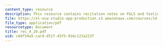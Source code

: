 ```yaml
---
content_type: resource
description: This resource contains recitation notes on FGLS and testing for Heteroskedasticity.
file: https://ol-ocw-studio-app-production.s3.amazonaws.com/courses/14-32-econometrics-spring-2007/c68f54a5cac9d51f45f5916c123a223f_rec_4_20.pdf
file_type: application/pdf
resourcetype: Document
title: rec_4_20.pdf
uid: c68f54a5-cac9-d51f-45f5-916c123a223f
---
```

